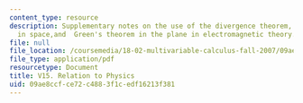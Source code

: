 ```yaml
---
content_type: resource
description: Supplementary notes on the use of the divergence theorem, Stokes' theorem
  in space,and  Green's theorem in the plane in electromagnetic theory.
file: null
file_location: /coursemedia/18-02-multivariable-calculus-fall-2007/09ae8ccfce72c4883f1cedf16213f381_relation_to_phy.pdf
file_type: application/pdf
resourcetype: Document
title: V15. Relation to Physics
uid: 09ae8ccf-ce72-c488-3f1c-edf16213f381
---
```

